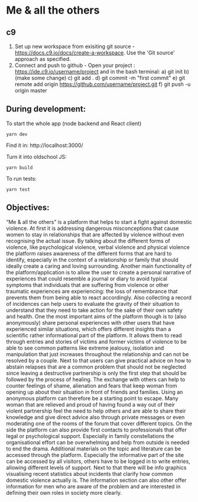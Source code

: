 # Me & all the others

## c9
1. Set up new workspace from exisiting git source - https://docs.c9.io/docs/create-a-workspace. Use the 'Git source' approach as specified.
2. Connect and push to github - Open your project : https://ide.c9.io/username/project and in the bash terminal:
 a) git init 
 b) (make some change)
 c) git add .
 d) git commit -m "first commit" 
 e) git remote add origin https://github.com/username/project.git 
 f) git push -u origin master


## During development:
To start the whole app (node backend and React client) 
```
yarn dev
```
Find it in:
http://localhost:3000/ 

Turn it into oldschool JS:
```
yarn build
```

To run tests: 
 ```
 yarn test
 ```

## Objectives:
“Me & all the others” is a platform that helps to start a fight against domestic
violence. At first it is addressing dangerous misconceptions that
cause women to stay in relationships that are affected by violence without
even recognising the actual issue. By talking about the different forms of
violence, like psychological violence, verbal violence and physical violence
the platform raises awareness of the different forms that are hard to identify,
especially in the context of a relationship or family that should ideally
create a caring and loving surrounding.
Another main functionality of the platform/application is to allow the user
to create a personal narrative of experiences that could resemble a journal
or diary to avoid typical symptoms that individuals that are suffering from
violence or other traumatic experiences are experiencing: the loss of remembrance
that prevents them from being able to react accordingly. Also
collecting a record of incidences can help users to evaluate the gravity of
their situation to understand that they need to take action for the sake of
their own safety and health.
One the most important aims of the platform though is to (also anonymously)
share personal experiences with other users that have experienced
similar situations, which offers different insights than a scientific rather informational
part of the platform. It allows them to read through entries and
stories of victims and former victims of violence to be able to see common
patterns like extreme jealousy, isolation and manipulation that just increases
throughout the relationship and can not be resolved by a couple. Next
to that users can give practical advice on how to abstain relapses that are a
common problem that should not be neglected since leaving a destructive
partnership is only the first step that should be followed by the process of
healing. The exchange with others can help to counter feelings of shame,
alienation and fears that keep woman from opening up about their situation
in front of friends and families. Using an anonymous platform can therefore
be a starting point to escape.
Many woman that are relieved and proud of having found a way out of their
violent partnership feel the need to help others and are able to share their
knowledge and give direct advice also through private messages or even
moderating one of the rooms of the forum that cover different topics.
On the side the platform can also provide first contacts to professionals that
offer legal or psychological support. Especially in family constellations the
organisational effort can be overwhelming and help from outside is needed
to end the drama. Additional materials on the topic and literature can be
accessed through the platform. Especially the informative part of the site
can be accessed by all visitors, others have to be logged in to write entries,
allowing different levels of support. Next to that there will be info graphics
visualising recent statistics about incidents that clarify how common
domestic violence actually is. The information section can also other offer
information for men who are aware of the problem and are interested in
defining their own roles in society more clearly.

